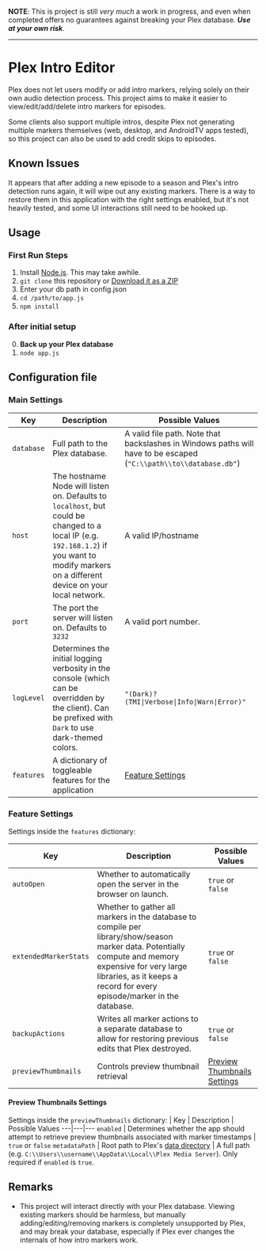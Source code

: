 **NOTE**: This is project is still _very much_ a work in progress, and even when completed offers no guarantees against breaking your Plex database. **_Use at your own risk_**.

---

# Plex Intro Editor

Plex does not let users modify or add intro markers, relying solely on their own audio detection process. This project aims to make it easier to view/edit/add/delete intro markers for episodes.

Some clients also support multiple intros, despite Plex not generating multiple markers themselves (web, desktop, and AndroidTV apps tested), so this project can also be used to add credit skips to episodes.

## Known Issues

It appears that after adding a new episode to a season and Plex's intro detection runs again, it will wipe out any existing markers. There is a way to restore them in this application with the right settings enabled, but it's not heavily tested, and some UI interactions still need to be hooked up.

## Usage

### First Run Steps
1. Install [Node.js](https://nodejs.org/en/). This may take awhile.
2. `git clone` this repository or [Download it as a ZIP](https://github.com/danrahn/PlexIntroEditor/archive/refs/heads/main.zip)
3. Enter your db path in config.json
4. `cd /path/to/app.js`
5. `npm install`

### After initial setup
0. **Back up your Plex database**
1. `node app.js`

## Configuration file

### Main Settings
| Key | Description | Possible Values
---|---|---
`database` | Full path to the Plex database. | A valid file path. Note that backslashes in Windows paths will have to be escaped (`"C:\\path\\to\\database.db"`)
`host`     | The hostname Node will listen on. Defaults to `localhost`, but could be changed to a local IP (e.g. `192.168.1.2`) if you want to modify markers on a different device on your local network. | A valid IP/hostname
`port`     | The port the server will listen on. Defaults to `3232` | A valid port number.
`logLevel` | Determines the initial logging verbosity in the console (which can be overridden by the client). Can be prefixed with `Dark` to use dark-themed colors. | `"(Dark)?(TMI\|Verbose\|Info\|Warn\|Error)"`
`features` | A dictionary of toggleable features for the application | [Feature Settings](#feature-settings)

### Feature Settings

Settings inside the `features` dictionary:

| Key | Description | Possible Values
---|---|---
`autoOpen` | Whether to automatically open the server in the browser on launch. | `true` or `false`
`extendedMarkerStats` | Whether to gather all markers in the database to compile per library/show/season marker data. Potentially compute and memory expensive for very large libraries, as it keeps a record for every episode/marker in the database. | `true` or `false`
`backupActions` | Writes all marker actions to a separate database to allow for restoring previous edits that Plex destroyed. | `true` or `false`
`previewThumbnails` | Controls preview thumbnail retrieval | [Preview Thumbnails Settings](#preview-thumbnails-settings)

#### Preview Thumbnails Settings

Settings inside the `previewThumbnails` dictionary:
| Key | Description | Possible Values
---|---|---
`enabled` | Determines whether the app should attempt to retrieve preview thumbnails associated with marker timestamps | `true` or `false`
`metadataPath` | Root path to Plex's [data directory](https://support.plex.tv/articles/202915258-where-is-the-plex-media-server-data-directory-located/) | A full path (e.g. `C:\\Users\\username\\AppData\\Local\\Plex Media Server`). Only required if `enabled` is `true`.


## Remarks

* This project will interact directly with your Plex database. Viewing existing markers should be harmless, but manually adding/editing/removing markers is completely unsupported by Plex, and may break your database, especially if Plex ever changes the internals of how intro markers work.